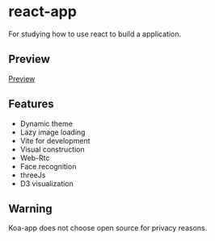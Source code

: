 # react-app

For studying how to use react to build a application.

## Preview

[Preview](https://fortune-cook1e.github.io/react-app/#/lazy-load)

## Features

- Dynamic theme
- Lazy image loading
- Vite for development
- Visual construction
- Web-Rtc
- Face recognition
- threeJs
- D3 visualization

## Warning

Koa-app does not choose open source for privacy reasons.

